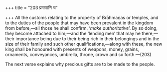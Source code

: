 +++
title = "203 प्रमाणानि च"

+++
All the customs relating to the property of Brāhmaṇas or temples, and to
the duties of the people that may have been prevalent in the kingdom
from before,—all those he shall confirm, ‘*make authoritative*’. By so
doing, they become attached to him;—and the ‘lending men’ that may he
there,—their importance being due to their being rich in their
belongings and in the size of their family and such other
qualifications,—along with these, the new king shall be honoured with
presents of weapons, money, grains, ornaments, conveyances, umbrella,
throne, crown and so forth.—(203)

The next verse explains why precious gifts are to be made to the people.


